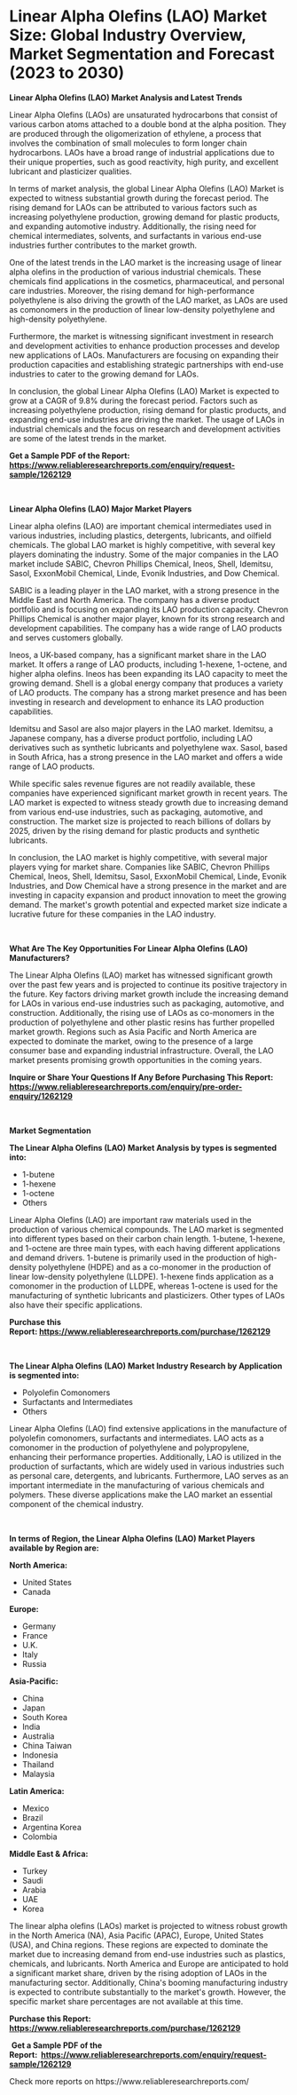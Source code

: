 <p><h1>Linear Alpha Olefins (LAO) Market Size: Global Industry Overview, Market Segmentation and Forecast (2023 to 2030)</h1></p><p><strong>Linear Alpha Olefins (LAO) Market Analysis and Latest Trends</strong></p>
<p><p>Linear Alpha Olefins (LAOs) are unsaturated hydrocarbons that consist of various carbon atoms attached to a double bond at the alpha position. They are produced through the oligomerization of ethylene, a process that involves the combination of small molecules to form longer chain hydrocarbons. LAOs have a broad range of industrial applications due to their unique properties, such as good reactivity, high purity, and excellent lubricant and plasticizer qualities.</p><p>In terms of market analysis, the global Linear Alpha Olefins (LAO) Market is expected to witness substantial growth during the forecast period. The rising demand for LAOs can be attributed to various factors such as increasing polyethylene production, growing demand for plastic products, and expanding automotive industry. Additionally, the rising need for chemical intermediates, solvents, and surfactants in various end-use industries further contributes to the market growth.</p><p>One of the latest trends in the LAO market is the increasing usage of linear alpha olefins in the production of various industrial chemicals. These chemicals find applications in the cosmetics, pharmaceutical, and personal care industries. Moreover, the rising demand for high-performance polyethylene is also driving the growth of the LAO market, as LAOs are used as comonomers in the production of linear low-density polyethylene and high-density polyethylene.</p><p>Furthermore, the market is witnessing significant investment in research and development activities to enhance production processes and develop new applications of LAOs. Manufacturers are focusing on expanding their production capacities and establishing strategic partnerships with end-use industries to cater to the growing demand for LAOs.</p><p>In conclusion, the global Linear Alpha Olefins (LAO) Market is expected to grow at a CAGR of 9.8% during the forecast period. Factors such as increasing polyethylene production, rising demand for plastic products, and expanding end-use industries are driving the market. The usage of LAOs in industrial chemicals and the focus on research and development activities are some of the latest trends in the market.</p></p>
<p><strong>Get a Sample PDF of the Report:&nbsp; <a href="https://www.reliableresearchreports.com/enquiry/request-sample/1262129">https://www.reliableresearchreports.com/enquiry/request-sample/1262129</a></strong></p>
<p>&nbsp;</p>
<p><strong>Linear Alpha Olefins (LAO) Major Market Players</strong></p>
<p><p>Linear alpha olefins (LAO) are important chemical intermediates used in various industries, including plastics, detergents, lubricants, and oilfield chemicals. The global LAO market is highly competitive, with several key players dominating the industry. Some of the major companies in the LAO market include SABIC, Chevron Phillips Chemical, Ineos, Shell, Idemitsu, Sasol, ExxonMobil Chemical, Linde, Evonik Industries, and Dow Chemical.</p><p>SABIC is a leading player in the LAO market, with a strong presence in the Middle East and North America. The company has a diverse product portfolio and is focusing on expanding its LAO production capacity. Chevron Phillips Chemical is another major player, known for its strong research and development capabilities. The company has a wide range of LAO products and serves customers globally.</p><p>Ineos, a UK-based company, has a significant market share in the LAO market. It offers a range of LAO products, including 1-hexene, 1-octene, and higher alpha olefins. Ineos has been expanding its LAO capacity to meet the growing demand. Shell is a global energy company that produces a variety of LAO products. The company has a strong market presence and has been investing in research and development to enhance its LAO production capabilities.</p><p>Idemitsu and Sasol are also major players in the LAO market. Idemitsu, a Japanese company, has a diverse product portfolio, including LAO derivatives such as synthetic lubricants and polyethylene wax. Sasol, based in South Africa, has a strong presence in the LAO market and offers a wide range of LAO products.</p><p>While specific sales revenue figures are not readily available, these companies have experienced significant market growth in recent years. The LAO market is expected to witness steady growth due to increasing demand from various end-use industries, such as packaging, automotive, and construction. The market size is projected to reach billions of dollars by 2025, driven by the rising demand for plastic products and synthetic lubricants.</p><p>In conclusion, the LAO market is highly competitive, with several major players vying for market share. Companies like SABIC, Chevron Phillips Chemical, Ineos, Shell, Idemitsu, Sasol, ExxonMobil Chemical, Linde, Evonik Industries, and Dow Chemical have a strong presence in the market and are investing in capacity expansion and product innovation to meet the growing demand. The market's growth potential and expected market size indicate a lucrative future for these companies in the LAO industry.</p></p>
<p>&nbsp;</p>
<p><strong>What Are The Key Opportunities For Linear Alpha Olefins (LAO) Manufacturers?</strong></p>
<p><p>The Linear Alpha Olefins (LAO) market has witnessed significant growth over the past few years and is projected to continue its positive trajectory in the future. Key factors driving market growth include the increasing demand for LAOs in various end-use industries such as packaging, automotive, and construction. Additionally, the rising use of LAOs as co-monomers in the production of polyethylene and other plastic resins has further propelled market growth. Regions such as Asia Pacific and North America are expected to dominate the market, owing to the presence of a large consumer base and expanding industrial infrastructure. Overall, the LAO market presents promising growth opportunities in the coming years.</p></p>
<p><strong>Inquire or Share Your Questions If Any Before Purchasing This Report: <a href="https://www.reliableresearchreports.com/enquiry/pre-order-enquiry/1262129">https://www.reliableresearchreports.com/enquiry/pre-order-enquiry/1262129</a></strong></p>
<p>&nbsp;</p>
<p><strong>Market Segmentation</strong></p>
<p><strong>The Linear Alpha Olefins (LAO) Market Analysis by types is segmented into:</strong></p>
<p><ul><li>1-butene</li><li>1-hexene</li><li>1-octene</li><li>Others</li></ul></p>
<p><p>Linear Alpha Olefins (LAO) are important raw materials used in the production of various chemical compounds. The LAO market is segmented into different types based on their carbon chain length. 1-butene, 1-hexene, and 1-octene are three main types, with each having different applications and demand drivers. 1-butene is primarily used in the production of high-density polyethylene (HDPE) and as a co-monomer in the production of linear low-density polyethylene (LLDPE). 1-hexene finds application as a comonomer in the production of LLDPE, whereas 1-octene is used for the manufacturing of synthetic lubricants and plasticizers. Other types of LAOs also have their specific applications.</p></p>
<p><strong>Purchase this Report:&nbsp;<a href="https://www.reliableresearchreports.com/purchase/1262129">https://www.reliableresearchreports.com/purchase/1262129</a></strong></p>
<p>&nbsp;</p>
<p><strong>The Linear Alpha Olefins (LAO) Market Industry Research by Application is segmented into:</strong></p>
<p><ul><li>Polyolefin Comonomers</li><li>Surfactants and Intermediates</li><li>Others</li></ul></p>
<p><p>Linear Alpha Olefins (LAO) find extensive applications in the manufacture of polyolefin comonomers, surfactants and intermediates. LAO acts as a comonomer in the production of polyethylene and polypropylene, enhancing their performance properties. Additionally, LAO is utilized in the production of surfactants, which are widely used in various industries such as personal care, detergents, and lubricants. Furthermore, LAO serves as an important intermediate in the manufacturing of various chemicals and polymers. These diverse applications make the LAO market an essential component of the chemical industry.</p></p>
<p>&nbsp;</p>
<p><strong>In terms of Region, the Linear Alpha Olefins (LAO) Market Players available by Region are:</strong></p>
<p>
    <p> <strong> North America: </strong>
        <ul>
            <li>United States</li>
            <li>Canada</li>
        </ul>
        </p> 
    <p> <strong> Europe: </strong>
        <ul>
            <li>Germany</li>
            <li>France</li>
            <li>U.K.</li>
            <li>Italy</li>
            <li>Russia</li>
        </ul>
        </p> 
    <p> <strong> Asia-Pacific: </strong>
        <ul>
            <li>China</li>
            <li>Japan</li>
            <li>South Korea</li>
            <li>India</li>
            <li>Australia</li>
            <li>China Taiwan</li>
            <li>Indonesia</li>
            <li>Thailand</li>
            <li>Malaysia</li>
        </ul>
        </p> 
    <p> <strong> Latin America: </strong>
        <ul>
            <li>Mexico</li>
            <li>Brazil</li>
            <li>Argentina Korea</li>
            <li>Colombia</li>
        </ul>
        </p> 
    <p> <strong> Middle East & Africa: </strong>
        <ul>
            <li>Turkey</li>
            <li>Saudi</li>
            <li>Arabia</li>
            <li>UAE</li>
            <li>Korea</li>
        </ul>
    </p>
    </p>
<p><p>The linear alpha olefins (LAOs) market is projected to witness robust growth in the North America (NA), Asia Pacific (APAC), Europe, United States (USA), and China regions. These regions are expected to dominate the market due to increasing demand from end-use industries such as plastics, chemicals, and lubricants. North America and Europe are anticipated to hold a significant market share, driven by the rising adoption of LAOs in the manufacturing sector. Additionally, China's booming manufacturing industry is expected to contribute substantially to the market's growth. However, the specific market share percentages are not available at this time.</p></p>
<p><strong>Purchase this Report: <a href="https://www.reliableresearchreports.com/purchase/1262129">https://www.reliableresearchreports.com/purchase/1262129</a></strong></p>
<p>&nbsp;<strong>Get a Sample PDF of the Report:&nbsp;&nbsp;<a href="https://www.reliableresearchreports.com/enquiry/request-sample/1262129">https://www.reliableresearchreports.com/enquiry/request-sample/1262129</a></strong></p>
<p><strong></strong></p>
<p>Check more reports on https://www.reliableresearchreports.com/</p>